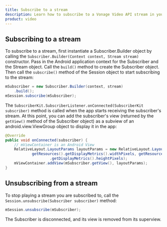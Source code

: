 ```yaml
---
title: Subscribe to a stream
description: Learn how to subscribe to a Vonage Video API stream in your Android application. Once you have connected to a session, you can subscribe to a stream to view video, audio, and signalling data.
product: video
---
```


## Subscribing to a stream

To subscribe to a stream, first instantiate a Subscriber.Builder object by calling the `Subscriber.Builder(Context context, Stream stream)` constructor. Pass in the Android application context for the Subscriber and the Stream object. Call the `build()` method to create the Subscriber object. Then call the `subscribe()` method of the Session object to start subscribing to the stream:

```java
mSubscriber = new Subscriber.Builder(context, stream)
    .build();
mSession.subscribe(mSubscriber);
```

The `SubscriberKit.SubscriberListener.onConnected(SubscriberKit subscriber)` method is called when the app starts receiving the subscriber's stream. At this point, you can add the subscriber's view (returned by the `getView()` method of the Subscriber object) as a subview of an android.view.ViewGroup object to display it in the app:

```java
@Override
public void onConnected(subscriber) {
    // mViewContainer is an Android View
    RelativeLayout.LayoutParams layoutParams = new RelativeLayout.LayoutParams(
            getResources().getDisplayMetrics().widthPixels, getResources()
                    .getDisplayMetrics().heightPixels);
    mViewContainer.addView(mSubscriber.getView(), layoutParams);
}
```

## Unsubscribing from a stream

To stop playing a stream you are subscribed to, call the `Session.unsubscribe(Subscriber subscriber)` method:

```java
mSession.unsubscribe(mSubscriber);
```

The Subscriber is disconnected, and its view is removed from its superview.
